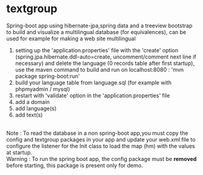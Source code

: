 # textgroup
Spring-boot app using hibernate-jpa,spring data and a treeview bootstrap to build and visualize a multilingual database (for equivalences), can be used for example for making a web site multilingual

1) setting up the 'application.properties' file with the 'create' option (spring.jpa.hibernate.ddl-auto=create, uncomment/comment next line if necessary) and delete the language (0 records table after first startup), use the maven command to build and run on localhost:8080 : 'mvn package spring-boot:run'<br>
2) build your language table from language.sql (for example with phpmyadmin / mysql)<br>
3) restart with 'validate' option in the 'application.properties' file<br>
4) add a domain<br>
5) add language(s)<br>
6) add text(s)<br>
<br>
Note : To read the database in a non spring-boot app,you must copy the config and textgroup packages in your app and update your web.xml file to configure the listener for the Init class to load the map (hm) with the values at startup.<br>
Warning : To run the spring boot app, the config package must be <b>removed</b> before starting, this package is present only for demo.
<br>


